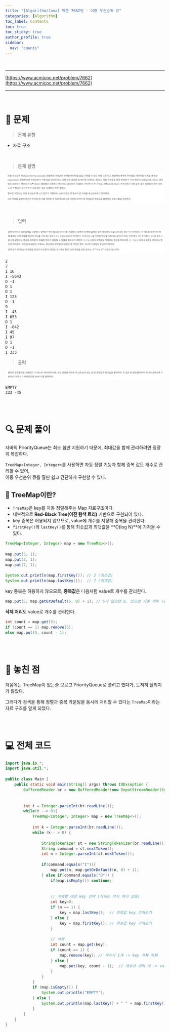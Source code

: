 ```yaml
---
title: "[Algorithm/Java] 백준 7662번 - 이중 우선순위 큐"
categories: [Algorithm]
toc_label: Contents
toc: true
toc_sticky: true
author_profile: true
sidebar:
  nav: "counts"
---
```


<br>

---

[https://www.acmicpc.net/problem/7662](https://www.acmicpc.net/problem/7662)

---

<br>

# 📌 문제

> 문제 유형

- 자료 구조

<br>

> 문제 설명

![](/assets/images/2025/2025-07-10-13-20-50.png)

<br>

> 입력

![](/assets/images/2025/2025-07-10-13-21-05.png)

```
2
7
I 16
I -5643
D -1
D 1
D 1
I 123
D -1
9
I -45
I 653
D 1
I -642
I 45
I 97
D 1
D -1
I 333
```

> 출력

![](/assets/images/2025/2025-07-10-13-21-15.png)

```
EMPTY
333 -45
```

<br><br>

# 🔍 문제 풀이

자바의 PriorityQueue는 최소 힙만 지원하기 때문에, 최대값을 함께 관리하려면 굉장히 복잡하다.

`TreeMap<Integer, Integer>`를 사용하면 자동 정렬 기능과 함께 중복 값도 개수로 관리할 수 있어,<br>
이중 우선순위 큐를 훨씬 쉽고 간단하게 구현할 수 있다.

## 🌳 TreeMap이란?

- `TreeMap`은 key를 자동 정렬해주는 Map 자료구조이다.
- 내부적으로 **Red-Black Tree(이진 탐색 트리)** 기반으로 구현되어 있다.
- key 중복은 허용되지 않으므로, value에 개수를 저장해 중복을 관리한다.
- `firstKey()`와 `lastKey()`를 통해 최솟값과 최댓값을 **O(log N)**에 가져올 수 있다.

```java
TreeMap<Integer, Integer> map = new TreeMap<>();

map.put(5, 1);
map.put(2, 1);
map.put(7, 1);

System.out.println(map.firstKey()); // 2 (최솟값)
System.out.println(map.lastKey());  // 7 (최댓값)
```

key 중복은 허용하지 않으므로, **중복값**은 다음처럼 value로 개수를 관리한다.

```java
map.put(5, map.getOrDefault(5, 0) + 1); // 5가 없으면 0, 있으면 기존 개수 +1
```

**삭제 처리**도 value로 개수를 관리한다.

```java
int count = map.get(5);
if (count == 1) map.remove(5);
else map.put(5, count - 1);
```

<br><br>

# 📌 놓친 점

처음에는 TreeMap이 있는줄 모르고 PriorityQueue로 풀려고 했다가, 도저히 풀리지가 않았다.

그러다가 검색을 통해 정렬과 중복 카운팅을 동시에 처리할 수 있다는 `TreeMap`이라는 자료 구조를 알게 되었다.

<br><br>

# 💻 전체 코드

```java
import java.io.*;
import java.util.*;

public class Main {
    public static void main(String[] args) throws IOException {
        BufferedReader br = new BufferedReader(new InputStreamReader(System.in));


        int t = Integer.parseInt(br.readLine());
        while(t --> 0){
            TreeMap<Integer, Integer> map = new TreeMap<>();

            int k = Integer.parseInt(br.readLine());
            while (k-- > 0) {

                StringTokenizer st = new StringTokenizer(br.readLine());
                String command = st.nextToken();
                int n = Integer.parseInt(st.nextToken());

                if(command.equals("I")){
                    map.put(n, map.getOrDefault(n, 0) + 1);
                } else if(command.equals("D")) {
                    if(map.isEmpty()) continue;


                    // 삭제할 대상 key 선택 (삭제는 아직 하지 않음)
                    int key=0;
                    if (n == 1) {
                        key = map.lastKey();  // 최댓값 key 가져오기
                    } else {
                        key = map.firstKey(); // 최솟값 key 가져오기
                    }

                    // 삭제
                    int count = map.get(key);
                    if (count == 1) {
                        map.remove(key); // 개수가 1개 -> key 자체 삭제
                    } else {
                        map.put(key, count - 1);  // 개수가 여러 개 -> value만 1 감소
                    }
                }
            }
            if (map.isEmpty()) {
                System.out.println("EMPTY");
            } else {
                System.out.println(map.lastKey() + " " + map.firstKey());
            }
        }
    }
}
```

<br>
